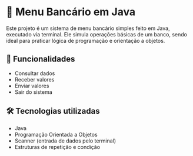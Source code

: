 
# 🏦 Menu Bancário em Java

Este projeto é um sistema de menu bancário simples feito em Java, executado via terminal. Ele simula operações básicas de um banco, sendo ideal para praticar lógica de programação e orientação a objetos.

## 🚀 Funcionalidades

- Consultar dados
- Receber valores
- Enviar valores
- Sair do sistema

## 🛠️ Tecnologias utilizadas

- Java
- Programação Orientada a Objetos
- Scanner (entrada de dados pelo terminal)
- Estruturas de repetição e condição



